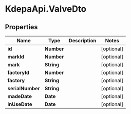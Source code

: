# KdepaApi.ValveDto

## Properties

Name | Type | Description | Notes
------------ | ------------- | ------------- | -------------
**id** | **Number** |  | [optional] 
**markId** | **Number** |  | [optional] 
**mark** | **String** |  | [optional] 
**factoryId** | **Number** |  | [optional] 
**factory** | **String** |  | [optional] 
**serialNumber** | **String** |  | [optional] 
**madeDate** | **Date** |  | [optional] 
**inUseDate** | **Date** |  | [optional] 


